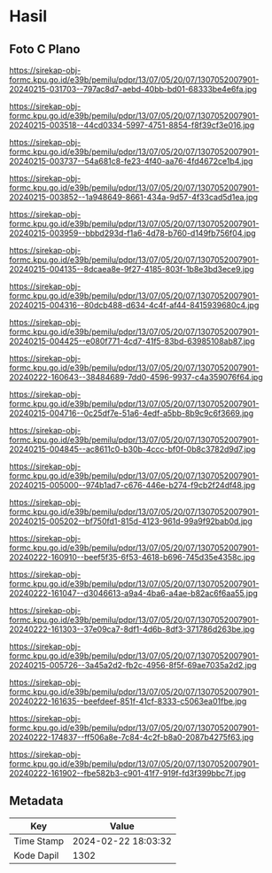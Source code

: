 # Hasil

## Foto C Plano

https://sirekap-obj-formc.kpu.go.id/e39b/pemilu/pdpr/13/07/05/20/07/1307052007901-20240215-031703--797ac8d7-aebd-40bb-bd01-68333be4e6fa.jpg

https://sirekap-obj-formc.kpu.go.id/e39b/pemilu/pdpr/13/07/05/20/07/1307052007901-20240215-003518--44cd0334-5997-4751-8854-f8f39cf3e016.jpg

https://sirekap-obj-formc.kpu.go.id/e39b/pemilu/pdpr/13/07/05/20/07/1307052007901-20240215-003737--54a681c8-fe23-4f40-aa76-4fd4672ce1b4.jpg

https://sirekap-obj-formc.kpu.go.id/e39b/pemilu/pdpr/13/07/05/20/07/1307052007901-20240215-003852--1a948649-8661-434a-9d57-4f33cad5d1ea.jpg

https://sirekap-obj-formc.kpu.go.id/e39b/pemilu/pdpr/13/07/05/20/07/1307052007901-20240215-003959--bbbd293d-f1a6-4d78-b760-d149fb756f04.jpg

https://sirekap-obj-formc.kpu.go.id/e39b/pemilu/pdpr/13/07/05/20/07/1307052007901-20240215-004135--8dcaea8e-9f27-4185-803f-1b8e3bd3ece9.jpg

https://sirekap-obj-formc.kpu.go.id/e39b/pemilu/pdpr/13/07/05/20/07/1307052007901-20240215-004316--80dcb488-d634-4c4f-af44-8415939680c4.jpg

https://sirekap-obj-formc.kpu.go.id/e39b/pemilu/pdpr/13/07/05/20/07/1307052007901-20240215-004425--e080f771-4cd7-41f5-83bd-63985108ab87.jpg

https://sirekap-obj-formc.kpu.go.id/e39b/pemilu/pdpr/13/07/05/20/07/1307052007901-20240222-160643--38484689-7dd0-4596-9937-c4a359076f64.jpg

https://sirekap-obj-formc.kpu.go.id/e39b/pemilu/pdpr/13/07/05/20/07/1307052007901-20240215-004716--0c25df7e-51a6-4edf-a5bb-8b9c9c6f3669.jpg

https://sirekap-obj-formc.kpu.go.id/e39b/pemilu/pdpr/13/07/05/20/07/1307052007901-20240215-004845--ac8611c0-b30b-4ccc-bf0f-0b8c3782d9d7.jpg

https://sirekap-obj-formc.kpu.go.id/e39b/pemilu/pdpr/13/07/05/20/07/1307052007901-20240215-005000--974b1ad7-c676-446e-b274-f9cb2f24df48.jpg

https://sirekap-obj-formc.kpu.go.id/e39b/pemilu/pdpr/13/07/05/20/07/1307052007901-20240215-005202--bf750fd1-815d-4123-961d-99a9f92bab0d.jpg

https://sirekap-obj-formc.kpu.go.id/e39b/pemilu/pdpr/13/07/05/20/07/1307052007901-20240222-160910--beef5f35-6f53-4618-b696-745d35e4358c.jpg

https://sirekap-obj-formc.kpu.go.id/e39b/pemilu/pdpr/13/07/05/20/07/1307052007901-20240222-161047--d3046613-a9a4-4ba6-a4ae-b82ac6f6aa55.jpg

https://sirekap-obj-formc.kpu.go.id/e39b/pemilu/pdpr/13/07/05/20/07/1307052007901-20240222-161303--37e09ca7-8df1-4d6b-8df3-371786d263be.jpg

https://sirekap-obj-formc.kpu.go.id/e39b/pemilu/pdpr/13/07/05/20/07/1307052007901-20240215-005726--3a45a2d2-fb2c-4956-8f5f-69ae7035a2d2.jpg

https://sirekap-obj-formc.kpu.go.id/e39b/pemilu/pdpr/13/07/05/20/07/1307052007901-20240222-161635--beefdeef-851f-41cf-8333-c5063ea01fbe.jpg

https://sirekap-obj-formc.kpu.go.id/e39b/pemilu/pdpr/13/07/05/20/07/1307052007901-20240222-174837--ff506a8e-7c84-4c2f-b8a0-2087b4275f63.jpg

https://sirekap-obj-formc.kpu.go.id/e39b/pemilu/pdpr/13/07/05/20/07/1307052007901-20240222-161902--fbe582b3-c901-41f7-919f-fd3f399bbc7f.jpg


## Metadata

| Key        | Value               |
| ---------- | ------------------- |
| Time Stamp | 2024-02-22 18:03:32 |
| Kode Dapil | 1302                |



